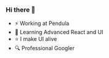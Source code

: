 ### Hi there 👋

- ⚡ Working at Pendula 
- 🌱 Learning Advanced React and UI 
- :star: I make UI alive
- :mag: Professional Googler
